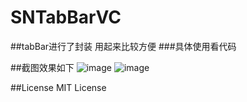 # SNTabBarVC
##tabBar进行了封装 用起来比较方便
###具体使用看代码

##截图效果如下
![image](https://github.com/WSeniOS/SNTabBarVC/blob/master/SNTabBarVC/images/image1.PNG) 
![image](https://github.com/WSeniOS/SNTabBarVC/blob/master/SNTabBarVC/images/image1.PNG)

##License
MIT License
